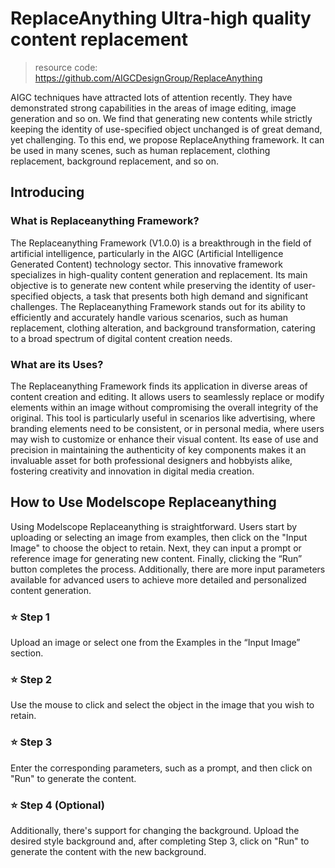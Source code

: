 # ReplaceAnything Ultra-high quality content replacement

> resource code: https://github.com/AIGCDesignGroup/ReplaceAnything

AIGC techniques have attracted lots of attention recently. They have demonstrated strong capabilities in the areas of image editing, image generation and so on. We find that generating new contents while strictly keeping the identity of use-specified object unchanged is of great demand, yet challenging. To this end, we propose ReplaceAnything framework. It can be used in many scenes, such as human replacement, clothing replacement, background replacement, and so on.

## Introducing

### What is Replaceanything Framework?

The Replaceanything Framework (V1.0.0) is a breakthrough in the field of artificial intelligence, particularly in the AIGC (Artificial Intelligence Generated Content) technology sector. This innovative framework specializes in high-quality content generation and replacement. Its main objective is to generate new content while preserving the identity of user-specified objects, a task that presents both high demand and significant challenges. The Replaceanything Framework stands out for its ability to efficiently and accurately handle various scenarios, such as human replacement, clothing alteration, and background transformation, catering to a broad spectrum of digital content creation needs.

### What are its Uses?

The Replaceanything Framework finds its application in diverse areas of content creation and editing. It allows users to seamlessly replace or modify elements within an image without compromising the overall integrity of the original. This tool is particularly useful in scenarios like advertising, where branding elements need to be consistent, or in personal media, where users may wish to customize or enhance their visual content. Its ease of use and precision in maintaining the authenticity of key components makes it an invaluable asset for both professional designers and hobbyists alike, fostering creativity and innovation in digital media creation.

## How to Use Modelscope Replaceanything

Using Modelscope Replaceanything is straightforward. Users start by uploading or selecting an image from examples, then click on the "Input Image" to choose the object to retain. Next, they can input a prompt or reference image for generating new content. Finally, clicking the “Run” button completes the process. Additionally, there are more input parameters available for advanced users to achieve more detailed and personalized content generation.

### ⭐️ Step 1
Upload an image or select one from the Examples in the “Input Image” section.

### ⭐️ Step 2
Use the mouse to click and select the object in the image that you wish to retain.

### ⭐️ Step 3
Enter the corresponding parameters, such as a prompt, and then click on "Run" to generate the content.

### ⭐️ Step 4 (Optional)
Additionally, there's support for changing the background. Upload the desired style background and, after completing Step 3, click on "Run" to generate the content with the new background.

